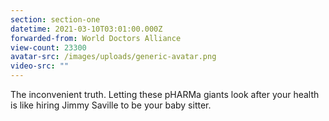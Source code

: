 ```yaml
---
section: section-one
datetime: 2021-03-10T03:01:00.000Z
forwarded-from: World Doctors Alliance
view-count: 23300
avatar-src: /images/uploads/generic-avatar.png
video-src: ""
---
```

The inconvenient truth. Letting these pHARMa giants look after your health is like hiring Jimmy Saville to be your baby sitter.
